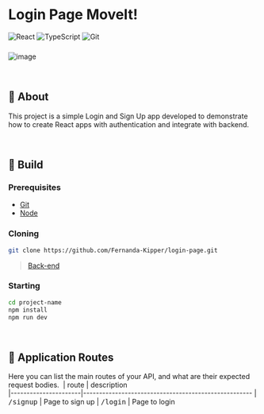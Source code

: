 <h1 style="font-weight: bold;">Login Page MoveIt!</h1>

<div>
  <img src="https://img.shields.io/badge/React-20232A?style=for-the-badge&logo=react&logoColor=61DAFB" alt="React" />
  <img src="https://img.shields.io/badge/TypeScript-007ACC?style=for-the-badge&logo=typescript&logoColor=white" alt="TypeScript" /> 
  <img src="https://img.shields.io/badge/git-%23F05033.svg?style=for-the-badge&logo=git&logoColor=white" alt="Git" />
</div>

###

![image](https://github.com/user-attachments/assets/04d68852-a4ac-4b79-ace8-4b0bd7f7c337)

<br />

<h2 id="started">📌 About</h2>

This project is a simple Login and Sign Up app developed to demonstrate how to create React apps with authentication and integrate with backend.

<br />

## 🚀 Build

<h3>Prerequisites</h3>

- [Git](https://git-scm.com/)
- [Node](https://nodejs.org/en/)

<h3>Cloning</h3>

```bash
git clone https://github.com/Fernanda-Kipper/login-page.git
```
> [Back-end](https://github.com/amosbarbato/moveit-auth-api)

<h3>Starting</h3>

```bash
cd project-name
npm install
npm run dev
```

<br />

<h2 id="routes">📍 Application Routes</h2>

Here you can list the main routes of your API, and what are their expected request bodies.
​
| route               | description                                          
|----------------------|-----------------------------------------------------
| <kbd>/signup</kbd>     | Page to sign up
| <kbd>/login</kbd>     | Page to login
